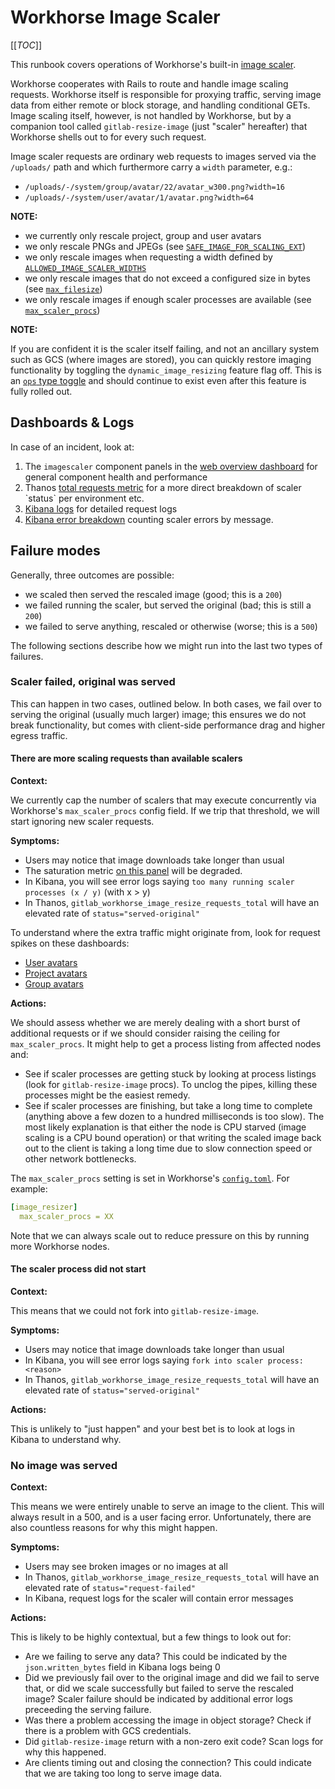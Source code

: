 # Workhorse Image Scaler

[[_TOC_]]

This runbook covers operations of Workhorse's built-in [image scaler](https://gitlab.com/gitlab-org/gitlab-workhorse/-/tree/master/internal/imageresizer).

Workhorse cooperates with Rails to route and handle image scaling requests. Workhorse itself is responsible
for proxying traffic, serving image data from either remote or block storage, and handling conditional GETs.
Image scaling itself, however, is not handled by Workhorse, but by a companion tool called `gitlab-resize-image`
(just "scaler" hereafter) that Workhorse shells out to for every such request.

Image scaler requests are ordinary web requests to images served via the `/uploads/` path and which furthermore
carry a `width` parameter, e.g.:

- `/uploads/-/system/group/avatar/22/avatar_w300.png?width=16`
- `/uploads/-/system/user/avatar/1/avatar.png?width=64`

**NOTE:**

- we currently only rescale project, group and user avatars
- we only rescale PNGs and JPEGs (see [`SAFE_IMAGE_FOR_SCALING_EXT`](https://gitlab.com/gitlab-org/gitlab/-/blob/5dff8fa3814f2a683d8884f468cba1ec06a60972/lib/gitlab/file_type_detection.rb#L23))
- we only rescale images when requesting a width defined by [`ALLOWED_IMAGE_SCALER_WIDTHS`](https://gitlab.com/gitlab-org/gitlab/-/blob/5dff8fa3814f2a683d8884f468cba1ec06a60972/app/models/concerns/avatarable.rb#L6)
- we only rescale images that do not exceed a configured size in bytes (see [`max_filesize`](https://gitlab.com/gitlab-org/gitlab-workhorse/-/blob/67ab3a2985d2097392f93523ae1cffe0dbf01b31/config.toml.example#L17))
- we only rescale images if enough scaler processes are available (see [`max_scaler_procs`](https://gitlab.com/gitlab-org/gitlab-workhorse/-/blob/67ab3a2985d2097392f93523ae1cffe0dbf01b31/config.toml.example#L16))

**NOTE:**

If you are confident it is the scaler itself failing, and not an ancillary system such as GCS (where images are stored),
you can quickly restore imaging functionality by toggling the `dynamic_image_resizing` feature flag off. This is
an [`ops` type toggle](https://docs.gitlab.com/ee/development/feature_flags/development.html#ops-type) and should continue
to exist even after this feature is fully rolled out.

## Dashboards & Logs

In case of an incident, look at:

1. The `imagescaler` component panels in the [web overview dashboard](https://dashboards.gitlab.net/d/web-main/web-overview?orgId=1)
   for general component health and performance
1. Thanos [total requests metric](https://thanos-query.ops.gitlab.net/graph?g0.range_input=1h&g0.max_source_resolution=0s&g0.expr=sum%20by%20(env%2C%20stage%2C%20type%2C%20status)%20(rate(gitlab_workhorse_image_resize_requests_total%5B5m%5D))&g0.tab=1)
   for a more direct breakdown of scaler `status` per environment etc.
1. [Kibana logs](https://log.gprd.gitlab.net/app/kibana#/discover/4499a940-32e6-11eb-a21e-1dac77733556?_g=(filters%3A!()%2CrefreshInterval%3A(pause%3A!t%2Cvalue%3A0)%2Ctime%3A(from%3Anow-1h%2Cto%3Anow))) for detailed request logs
1. [Kibana error breakdown](https://log.gprd.gitlab.net/app/visualize#/edit/0802fce0-2d71-11eb-af41-ad80f197fa45?_g=(filters%3A!()%2CrefreshInterval%3A(pause%3A!t%2Cvalue%3A0)%2Ctime%3A(from%3Anow-1d%2Cto%3Anow))) counting scaler errors by message.

## Failure modes

Generally, three outcomes are possible:

- we scaled then served the rescaled image (good; this is a `200`)
- we failed running the scaler, but served the original (bad; this is still a `200`)
- we failed to serve anything, rescaled or otherwise (worse; this is a `500`)

The following sections describe how we might run into the last two types of failures.

### Scaler failed, original was served

This can happen in two cases, outlined below.
In both cases, we fail over to serving the original (usually much larger) image; this ensures we do not
break functionality, but comes with client-side performance drag and higher egress traffic.

#### There are more scaling requests than available scalers

**Context:**

We currently cap the number of scalers that may execute concurrently via Workhorse's `max_scaler_procs` config field.
If we trip that threshold, we will start ignoring new scaler requests.

**Symptoms:**

- Users may notice that image downloads take longer than usual
- The saturation metric [on this panel](https://dashboards.gitlab.net/d/web-main/web-overview?viewPanel=91&orgId=1) will be degraded.
- In Kibana, you will see error logs saying `too many running scaler processes (x / y)` (with x > y)
- In Thanos, `gitlab_workhorse_image_resize_requests_total` will have an elevated rate of `status="served-original"`

To understand where the extra traffic might originate from, look for request spikes on these dashboards:

- [User avatars](https://dashboards.gitlab.net/d/web-rails-controller/web-rails-controller?orgId=1&var-PROMETHEUS_DS=Global&var-environment=gprd&var-stage=main&var-controller=UploadsController&var-action=show)
- [Project avatars](https://dashboards.gitlab.net/d/web-rails-controller/web-rails-controller?orgId=1&var-PROMETHEUS_DS=Global&var-environment=gprd&var-stage=main&var-controller=Projects::UploadsController&var-action=show)
- [Group avatars](https://dashboards.gitlab.net/d/web-rails-controller/web-rails-controller?orgId=1&var-PROMETHEUS_DS=Global&var-environment=gprd&var-stage=main&var-controller=Groups::UploadsController&var-action=show)

**Actions:**

We should assess whether we are merely dealing with a short burst of additional requests
or if we should consider raising the ceiling for `max_scaler_procs`. It might help to get a process
listing from affected nodes and:

- See if scaler processes are getting stuck by looking at process listings (look for `gitlab-resize-image` procs).
  To unclog the pipes, killing these processes might be the easiest remedy.
- See if scaler processes are finishing, but take a long time to complete (anything above a few dozen to a hundred
  milliseconds is too slow). The most likely explanation is that either the node is CPU starved (image scaling is
  a CPU bound operation) or that writing the scaled image back out to the client is taking a long time due to slow
  connection speed or other network bottlenecks.

The `max_scaler_procs` setting is set in Workhorse's [`config.toml`](https://gitlab.com/gitlab-org/gitlab-workhorse/-/blob/67ab3a2985d2097392f93523ae1cffe0dbf01b31/config.toml.example#L16). For example:

```yaml
[image_resizer]
  max_scaler_procs = XX
```

Note that we can always scale out to reduce pressure on this by running more Workhorse nodes.

#### The scaler process did not start

**Context:**

This means that we could not fork into `gitlab-resize-image`.

**Symptoms:**

- Users may notice that image downloads take longer than usual
- In Kibana, you will see error logs saying `fork into scaler process: <reason>`
- In Thanos, `gitlab_workhorse_image_resize_requests_total` will have an elevated rate of `status="served-original"`

**Actions:**

This is unlikely to "just happen" and your best bet is to look at logs in Kibana to understand why.

### No image was served

**Context:**

This means we were entirely unable to serve an image to the client. This will always result in a 500, and is a user facing error.
Unfortunately, there are also countless reasons for why this might happen.

**Symptoms:**

- Users may see broken images or no images at all
- In Thanos, `gitlab_workhorse_image_resize_requests_total` will have an elevated rate of `status="request-failed"`
- In Kibana, request logs for the scaler will contain error messages

**Actions:**

This is likely to be highly contextual, but a few things to look out for:

- Are we failing to serve any data? This could be indicated by the `json.written_bytes` field in Kibana logs being 0
- Did we previously fail over to the original image and did we fail to serve that, or did we scale successfully
  but failed to serve the rescaled image? Scaler failure should be indicated by additional error logs preceeding
  the serving failure.
- Was there a problem accessing the image in object storage? Check if there is a problem with GCS credentials.
- Did `gitlab-resize-image` return with a non-zero exit code? Scan logs for why this happened.
- Are clients timing out and closing the connection? This could indicate that we are taking too long to serve image data.

